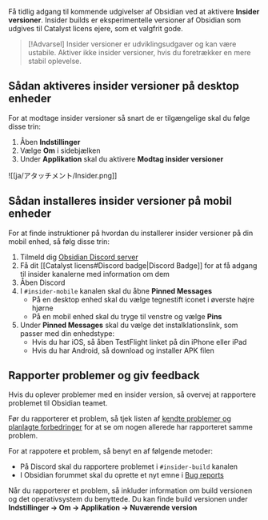 Få tidlig adgang til kommende udgivelser af Obsidian ved at aktivere __Insider versioner__.
Insider builds er eksperimentelle versioner af Obsidian som udgives til Catalyst licens ejere, som et valgfrit gode.

> [!Advarsel]
>Insider versioner er udviklingsudgaver og kan være ustabile. Aktiver ikke insider versioner, hvis du foretrækker en mere stabil oplevelse.

## Sådan aktiveres insider versioner på desktop enheder

For at modtage insider versioner så snart de er tilgængelige skal du følge disse trin:

1. Åben **Indstillinger**
2. Vælge **Om** i sidebjælken
3. Under **Applikation** skal du aktivere **Modtag insider versioner**

![[ja/アタッチメント/Insider.png]]

## Sådan installeres insider versioner på mobil enheder
For at finde instruktioner på hvordan du installerer insider versioner på din mobil enhed, så følg disse trin:
1. Tilmeld dig [Obsidian Discord server](https://discord.gg/veuWUTm)
2. Få dit [[Catalyst licens#Discord badge|Discord Badge]] for at få adgang til insider kanalerne med information om dem
3. Åben Discord
4. I `#insider-mobile` kanalen skal du åbne **Pinned Messages**
   - På en desktop enhed skal du vælge tegnestift iconet i øverste højre hjørne
   - På en mobil enhed skal du tryge til venstre og vælge **Pins**
5. Under **Pinned Messages** skal du vælge det instalklationslink, som passer med din enhedstype:
   - Hvis du har iOS, så åben TestFlight linket på din iPhone eller iPad
   - Hvis du har Android, så download og installer APK filen

## Rapporter problemer og giv feedback
Hvis du oplever problemer med en insider version, så overvej at rapportere problemet til Obsidian teamet.

Før du rapporterer et problem, så tjek listen af [kendte problemer og planlagte forbedringer](https://forum.obsidian.md/t/list-of-known-issues-and-planned-improvements/14286) for at se om nogen allerede har rapporteret samme problem.

For at rappotere et problem, så benyt en af følgende metoder:

- På Discord skal du rapportere problemet i `#insider-build` kanalen
- I Obsidian forummet skal du oprette et nyt emne i [Bug reports](https://forum.obsidian.md/c/bug-reports/7)

Når du rapporterer et problem, så inkluder information om build versionen og det operativsystem du benyttede. Du kan finde build versionen under **Indstillinger -> Om -> Applikation -> Nuværende version**
